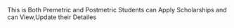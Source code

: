 This is Both Premetric and Postmetric Students can Apply Scholarships and can View,Update their Detailes
